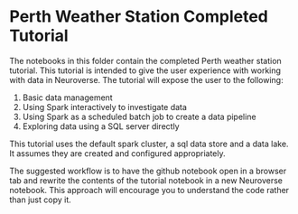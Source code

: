 # Perth Weather Station Completed Tutorial

The notebooks in this folder contain the completed Perth weather station tutorial. This tutorial is intended to give the user experience with working with data in Neuroverse. The tutorial will expose the user to the following:
1. Basic data management
2. Using Spark interactively to investigate data
3. Using Spark as a scheduled batch job to create a data pipeline
4. Exploring data using a SQL server directly

This tutorial uses the default spark cluster, a sql data store and a data lake. It assumes  they are created and configured appropriately.

The suggested workflow is to have the github notebook open in a browser tab and rewrite the contents of the tutorial notebook in a new Neuroverse notebook. This approach will encourage you to understand the code rather than just copy it.
